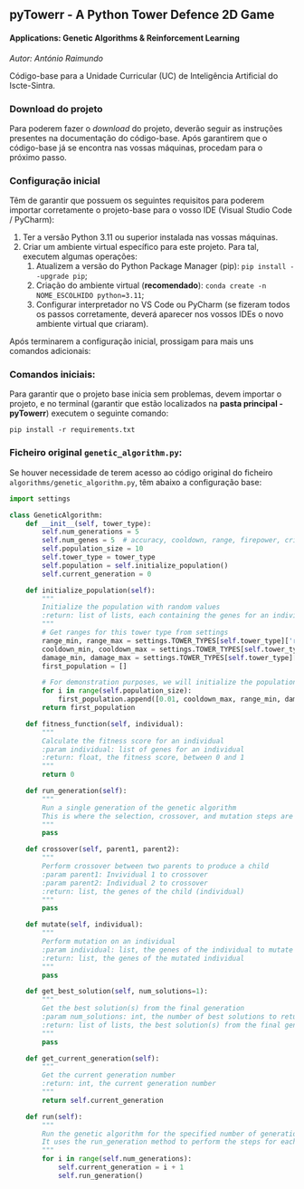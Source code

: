 ## pyTowerr - A Python Tower Defence 2D Game
#### Applications: Genetic Algorithms &amp; Reinforcement Learning
*Autor: António Raimundo*

Código-base para a Unidade Curricular (UC)
de Inteligência Artificial do Iscte-Sintra.

### Download do projeto
Para poderem fazer o _download_ do projeto, deverão seguir as instruções presentes na documentação do código-base. 
Após garantirem que o código-base já se encontra nas vossas máquinas, procedam para o
próximo passo.

### Configuração inicial
Têm de garantir que possuem os seguintes requisitos para poderem importar corretamente
o projeto-base para o vosso IDE (Visual Studio Code / PyCharm):
1. Ter a versão Python 3.11 ou superior instalada nas vossas máquinas.
2. Criar um ambiente virtual específico para este projeto. Para tal,
executem algumas operações:
   1. Atualizem a versão do Python Package Manager (pip): ``pip install --upgrade pip``;
   2. Criação do ambiente virtual (**recomendado**): ``conda create -n NOME_ESCOLHIDO python=3.11``;
   3. Configurar interpretador no VS Code ou PyCharm (se fizeram todos os passos corretamente, deverá aparecer nos vossos IDEs o novo ambiente virtual que criaram).

Após terminarem a configuração inicial, prossigam para mais uns comandos adicionais:

### Comandos iniciais:
Para garantir que o projeto base inicia sem problemas, devem importar o projeto, e no terminal 
(garantir que estão localizados na **pasta principal - pyTowerr**)
executem o seguinte comando:

``pip install -r requirements.txt``

### Ficheiro original `genetic_algorithm.py`:
Se houver necessidade de terem acesso ao código original do ficheiro `algorithms/genetic_algorithm.py`, têm abaixo a configuração base:
```python
import settings

class GeneticAlgorithm:
    def __init__(self, tower_type):
        self.num_generations = 5
        self.num_genes = 5  # accuracy, cooldown, range, firepower, critical_chance
        self.population_size = 10
        self.tower_type = tower_type
        self.population = self.initialize_population()
        self.current_generation = 0

    def initialize_population(self):
        """
        Initialize the population with random values
        :return: list of lists, each containing the genes for an individual
        """
        # Get ranges for this tower type from settings
        range_min, range_max = settings.TOWER_TYPES[self.tower_type]['range']
        cooldown_min, cooldown_max = settings.TOWER_TYPES[self.tower_type]['cooldown']
        damage_min, damage_max = settings.TOWER_TYPES[self.tower_type]['damage']
        first_population = []

        # For demonstration purposes, we will initialize the population with the worst possible values
        for i in range(self.population_size):
            first_population.append([0.01, cooldown_max, range_min, damage_min, 0.0])  # Worst values
        return first_population

    def fitness_function(self, individual):
        """
        Calculate the fitness score for an individual
        :param individual: list of genes for an individual
        :return: float, the fitness score, between 0 and 1
        """
        return 0

    def run_generation(self):
        """
        Run a single generation of the genetic algorithm
        This is where the selection, crossover, and mutation steps are performed
        """
        pass

    def crossover(self, parent1, parent2):
        """
        Perform crossover between two parents to produce a child
        :param parent1: Invividual 1 to crossover
        :param parent2: Individual 2 to crossover
        :return: list, the genes of the child (individual)
        """
        pass

    def mutate(self, individual):
        """
        Perform mutation on an individual
        :param individual: list, the genes of the individual to mutate
        :return: list, the genes of the mutated individual
        """
        pass

    def get_best_solution(self, num_solutions=1):
        """
        Get the best solution(s) from the final generation
        :param num_solutions: int, the number of best solutions to return (default is 1). Use 6 for the final solution
        :return: list of lists, the best solution(s) from the final generation. It should return 6 solutions for the 6 towers
        """
        pass

    def get_current_generation(self):
        """
        Get the current generation number
        :return: int, the current generation number
        """
        return self.current_generation

    def run(self):
        """
        Run the genetic algorithm for the specified number of generations.
        It uses the run_generation method to perform the steps for each generation
        """
        for i in range(self.num_generations):
            self.current_generation = i + 1
            self.run_generation()

```
